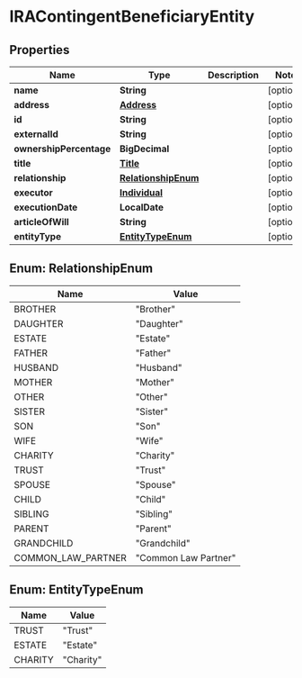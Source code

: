

# IRAContingentBeneficiaryEntity


## Properties

| Name | Type | Description | Notes |
|------------ | ------------- | ------------- | -------------|
|**name** | **String** |  |  [optional] |
|**address** | [**Address**](Address.md) |  |  [optional] |
|**id** | **String** |  |  [optional] |
|**externalId** | **String** |  |  [optional] |
|**ownershipPercentage** | **BigDecimal** |  |  [optional] |
|**title** | [**Title**](Title.md) |  |  [optional] |
|**relationship** | [**RelationshipEnum**](#RelationshipEnum) |  |  [optional] |
|**executor** | [**Individual**](Individual.md) |  |  [optional] |
|**executionDate** | **LocalDate** |  |  [optional] |
|**articleOfWill** | **String** |  |  [optional] |
|**entityType** | [**EntityTypeEnum**](#EntityTypeEnum) |  |  [optional] |



## Enum: RelationshipEnum

| Name | Value |
|---- | -----|
| BROTHER | &quot;Brother&quot; |
| DAUGHTER | &quot;Daughter&quot; |
| ESTATE | &quot;Estate&quot; |
| FATHER | &quot;Father&quot; |
| HUSBAND | &quot;Husband&quot; |
| MOTHER | &quot;Mother&quot; |
| OTHER | &quot;Other&quot; |
| SISTER | &quot;Sister&quot; |
| SON | &quot;Son&quot; |
| WIFE | &quot;Wife&quot; |
| CHARITY | &quot;Charity&quot; |
| TRUST | &quot;Trust&quot; |
| SPOUSE | &quot;Spouse&quot; |
| CHILD | &quot;Child&quot; |
| SIBLING | &quot;Sibling&quot; |
| PARENT | &quot;Parent&quot; |
| GRANDCHILD | &quot;Grandchild&quot; |
| COMMON_LAW_PARTNER | &quot;Common Law Partner&quot; |



## Enum: EntityTypeEnum

| Name | Value |
|---- | -----|
| TRUST | &quot;Trust&quot; |
| ESTATE | &quot;Estate&quot; |
| CHARITY | &quot;Charity&quot; |



